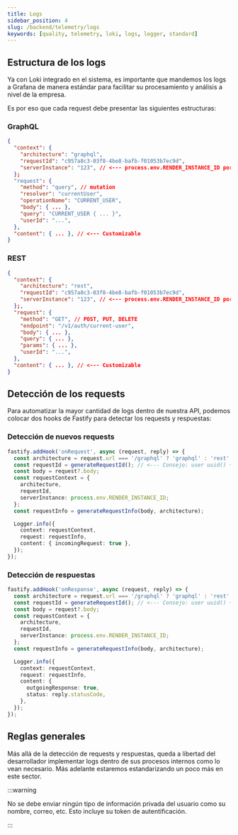 ```yaml
---
title: Logs
sidebar_position: 4
slug: /backend/telemetry/logs
keywords: [quality, telemetry, loki, logs, logger, standard]
---
```


## Estructura de los logs

Ya con Loki integrado en el sistema, es importante que mandemos los logs a Grafana de manera estándar para facilitar su procesamiento y análisis a nivel de la empresa.

Es por eso que cada request debe presentar las siguientes estructuras:

### GraphQL

```json
{
  "context": {
    "architecture": "graphql",
    "requestId": "c957a8c3-03f8-4be8-bafb-f01053b7ec9d",
    "serverInstance": "123", // <--- process.env.RENDER_INSTANCE_ID por ejemplo
  };
  "request": {
    "method": "query", // mutation
    "resolver": "currentUser",
    "operationName": "CURRENT_USER",
    "body": { ... },
    "query": "CURRENT_USER { ... }",
    "userId": "...",
  },
  "content": { ... }, // <--- Customizable
}
```

### REST

```json
{
  "context": {
    "architecture": "rest",
    "requestId": "c957a8c3-03f8-4be8-bafb-f01053b7ec9d",
    "serverInstance": "123", // <--- process.env.RENDER_INSTANCE_ID por ejemplo
  };,
  "request": {
    "method": "GET", // POST, PUT, DELETE
    "endpoint": "/v1/auth/current-user",
    "body": { ... },
    "query": { ... },
    "params": { ... },
    "userId": "...",
  },
  "content": { ... }, // <--- Customizable
}
```

## Detección de los requests

Para automatizar la mayor cantidad de logs dentro de nuestra API, podemos colocar dos hooks de Fastify para detectar los requests y respuestas:

### Detección de nuevos requests

```ts
fastify.addHook('onRequest', async (request, reply) => {
  const architecture = request.url === '/graphql' ? 'graphql' : 'rest'; // <--- Solo necesario si tienen un mix
  const requestId = generateRequestId(); // <--- Consejo: user uuid() + endpoint o resolver
  const body = request?.body;
  const requestContext = {
    architecture,
    requestId,
    serverInstance: process.env.RENDER_INSTANCE_ID;
  };
  const requestInfo = generateRequestInfo(body, architecture);

  Logger.info({
    context: requestContext,
    request: requestInfo,
    content: { incomingRequest: true },
  });
});
```

### Detección de respuestas

```ts
fastify.addHook('onResponse', async (request, reply) => {
  const architecture = request.url === '/graphql' ? 'graphql' : 'rest'; // <--- Solo necesario si tienen un mix
  const requestId = generateRequestId(); // <--- Consejo: user uuid() + endpoint o resolver
  const body = request?.body;
  const requestContext = {
    architecture,
    requestId,
    serverInstance: process.env.RENDER_INSTANCE_ID;
  };
  const requestInfo = generateRequestInfo(body, architecture);

  Logger.info({
    context: requestContext,
    request: requestInfo,
    content: {
      outgoingResponse: true,
      status: reply.statusCode,
    },
  });
});
```

## Reglas generales

Más allá de la detección de requests y respuestas, queda a libertad del desarrollador implementar logs dentro de sus procesos internos como lo vean necesario. Más adelante estaremos estandarizando un poco más en este sector.

:::warning

No se debe enviar ningún tipo de información privada del usuario como su nombre, correo, etc. Esto incluye su token de autentificación.

:::
